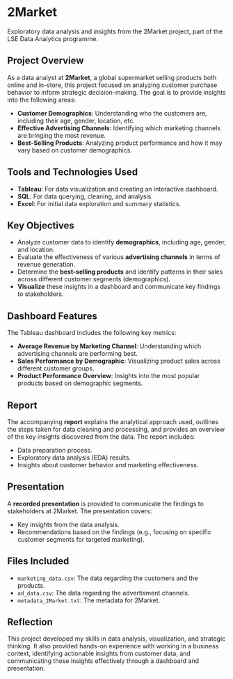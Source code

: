 # 2Market
Exploratory data analysis and insights from the 2Market project, part of the LSE Data Analytics programme.

## Project Overview
As a data analyst at **2Market**, a global supermarket selling products both online and in-store, this project focused on analyzing customer purchase behavior to inform strategic decision-making. The goal is to provide insights into the following areas:

- **Customer Demographics**: Understanding who the customers are, including their age, gender, location, etc.
- **Effective Advertising Channels**: Identifying which marketing channels are bringing the most revenue.
- **Best-Selling Products**: Analyzing product performance and how it may vary based on customer demographics.

## Tools and Technologies Used
- **Tableau**: For data visualization and creating an interactive dashboard.
- **SQL**: For data querying, cleaning, and analysis.
- **Excel**: For initial data exploration and summary statistics.

## Key Objectives
- Analyze customer data to identify **demographics**, including age, gender, and location.
- Evaluate the effectiveness of various **advertising channels** in terms of revenue generation.
- Determine the **best-selling products** and identify patterns in their sales across different customer segments (demographics).
- **Visualize** these insights in a dashboard and communicate key findings to stakeholders.

## Dashboard Features
The Tableau dashboard includes the following key metrics:
- **Average Revenue by Marketing Channel**: Understanding which advertising channels are performing best.
- **Sales Performance by Demographic**: Visualizing product sales across different customer groups.
- **Product Performance Overview**: Insights into the most popular products based on demographic segments.

## Report
The accompanying **report** explains the analytical approach used, outlines the steps taken for data cleaning and processing, and provides an overview of the key insights discovered from the data. The report includes:
- Data preparation process.
- Exploratory data analysis (EDA) results.
- Insights about customer behavior and marketing effectiveness.

## Presentation
A **recorded presentation** is provided to communicate the findings to stakeholders at 2Market. The presentation covers:
- Key insights from the data analysis.
- Recommendations based on the findings (e.g., focusing on specific customer segments for targeted marketing).

## Files Included
- `marketing_data.csv`: The data regarding the customers and the products.
- `ad_data.csv`: The data regarding the advertisment channels.
- `metadata_2Market.txt`: The metadata for 2Market.

## Reflection
This project developed my skills in data analysis, visualization, and strategic thinking. It also provided hands-on experience with working in a business context, identifying actionable insights from customer data, and communicating those insights effectively through a dashboard and presentation.
